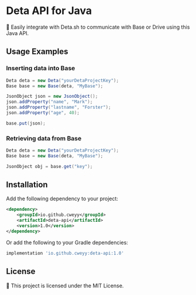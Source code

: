 # Deta API for Java

🚀 Easily integrate with Deta.sh to communicate with Base or Drive using this Java API.


## Usage Examples

### Inserting data into Base

```java
Deta deta = new Deta("yourDetaProjectKey");
Base base = new Base(deta, "MyBase");

JsonObject json = new JsonObject();
json.addProperty("name", "Mark");
json.addProperty("lastname", "Forster");
json.addProperty("age", 40);

base.put(json);
```

### Retrieving data from Base

```java
Deta deta = new Deta("yourDetaProjectKey");
Base base = new Base(deta, "MyBase");

JsonObject obj = base.get("key");
```

## Installation

Add the following dependency to your project:

```xml
<dependency>
    <groupId>io.github.cweyy</groupId>
    <artifactId>deta-api</artifactId>
    <version>1.0</version>
</dependency>
```

Or add the following to your Gradle dependencies:

```groovy
implementation 'io.github.cweyy:deta-api:1.0'
```

## License

📄 This project is licensed under the MIT License.
